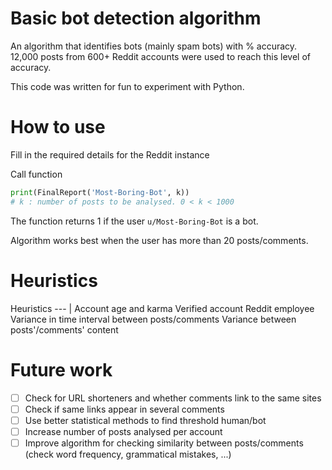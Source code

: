 # Basic bot detection algorithm
An algorithm that identifies bots (mainly spam bots) with % accuracy. 12,000 posts from 600+ Reddit accounts were used to reach this level of accuracy.

This code was written for fun to experiment with Python.


# How to use #

Fill in the required details for the Reddit instance

Call function

```python
print(FinalReport('Most-Boring-Bot', k)) 
# k : number of posts to be analysed. 0 < k < 1000
```
The function returns 1 if the user `u/Most-Boring-Bot` is a bot.

Algorithm works best when the user has more than 20 posts/comments.
# Heuristics #
Heuristics 
--- | 
Account age and karma
Verified account
Reddit employee 
Variance in time interval between posts/comments 
Variance between posts'/comments' content 

# Future work #
- [ ] Check for URL shorteners and whether comments link to the same sites 
- [ ] Check if same links appear in several comments
- [ ] Use better statistical methods to find threshold human/bot
- [ ] Increase number of posts analysed per account
- [ ] Improve algorithm for checking similarity between posts/comments (check word frequency, grammatical mistakes, ...)
